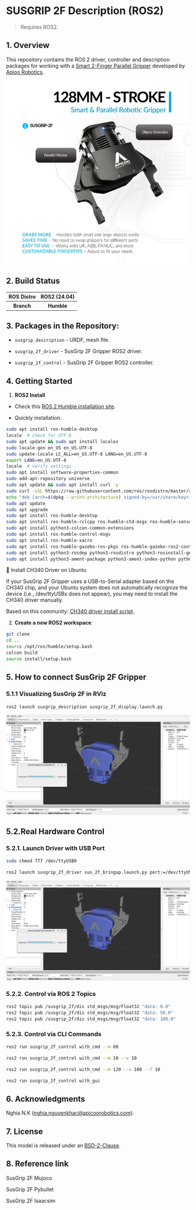 
# SUSGRIP 2F Description (ROS2)

> Requires ROS2.

## 1. Overview

This repository contains the ROS 2 driver, controller and description packages for working with a [Smart 2-Finger Parallel Gripper](https://apicoorobotics.com/products-robotic-grippers/)
 developed by [Apioo Robotics](https://apicoorobotics.com/). 

<p align="center">
  <img src="./image/susgrip_2f.png" width="600px">
</p>

## 2. Build Status

<table width="100%">
  <tr>
    <th>ROS Distro</th>
    <th>ROS2 (24.04)</th>
  </tr>
  <tr>
   <th> Branch </th>
   <th>  Humble </th> 
  </tr>
</table>


## 3. Packages in the Repository:

  - `susgrip_description` - URDF, mesh file.

  - `susgrip_2f_driver` - SusGrip 2F Gripper ROS2 driver.

  - `susgrip_2f_control` - SusGrip 2F Gripper ROS2 controller.

## 4. Getting Started

1. **ROS2 Install** 

- Check this  [ROS 2 Humble installation site](https://docs.ros.org/en/humble/Installation.html).

- Quickly installation.

```bash
sudo apt install ros-humble-desktop
locale  # check for UTF-8
sudo apt update && sudo apt install locales
sudo locale-gen en_US en_US.UTF-8
sudo update-locale LC_ALL=en_US.UTF-8 LANG=en_US.UTF-8
export LANG=en_US.UTF-8
locale  # verify settings
sudo apt install software-properties-common
sudo add-apt-repository universe
sudo apt update && sudo apt install curl -y
sudo curl -sSL https://raw.githubusercontent.com/ros/rosdistro/master/ros.key -o /usr/share/keyrings/ros-archive-keyring.gpg
echo "deb [arch=$(dpkg --print-architecture) signed-by=/usr/share/keyrings/ros-archive-keyring.gpg] http://packages.ros.org/ros2/ubuntu $(. /etc/os-release && echo $UBUNTU_CODENAME) main" | sudo tee /etc/apt/sources.list.d/ros2.list > /dev/null
sudo apt update
sudo apt upgrade
sudo apt install ros-humble-desktop
sudo apt install ros-humble-rclcpp ros-humble-std-msgs ros-humble-sensor-msgs
sudo apt install python3-colcon-common-extensions
sudo apt install ros-humble-control-msgs
sudo apt install ros-humble-xacro
sudo apt install ros-humble-gazebo-ros-pkgs ros-humble-gazebo-ros2-control
sudo apt install python3-rosdep python3-rosdistro python3-rosinstall-generator python3-vcstool
sudo apt install python3-ament-package python3-ament-index-python python3-setuptools
```

🔌 Install CH340 Driver on Ubuntu

If your SusGrip 2F Gripper uses a USB-to-Serial adapter based on the CH340 chip, and your Ubuntu system does not automatically recognize the device (i.e., /dev/ttyUSBx does not appear), you may need to install the CH340 driver manually.

Based on this community: [CH340 driver install script](https://gist.github.com/dattasaurabh82/082d13fd61c0d06c7a358c5e605ce4fd).

2. **Create a new ROS2 workspace**:

```bash
git clone 
cd ..
source /opt/ros/humble/setup.bash
colcon build 
source install/setup.bash
```

## 5. How to connect SusGrip 2F Gripper

### 5.1.1 Visualizing SusGrip 2F in RViz

```bash
ros2 launch susgrip_description susgrip_2f_display.launch.py
```

<p float="center">
  <a href="https://apicoorobotics.com/">
    <img src="./image/susgrip_2f_visulize.png">
  </a>
</p>

<!-- ### 5.1.2 Visualizing SusGrip 2F in Gazebo -->

## 5.2.Real Hardware Control

### 5.2.1. Launch Driver with USB Port

```bash
sudo chmod 777 /dev/ttyUSB0
```

```bash
ros2 launch susgrip_2f_driver sus_2f_bringup.launch.py port:=/dev/ttyUSB0
```

<p float="center">
  <a href="https://apicoorobotics.com/">
    <img src="./image/susgrip_2f_visulize.png">
  </a>
</p>

### 5.2.2. Control via ROS 2 Topics

```bash
ros2 topic pub /susgrip_2f/dis std_msgs/msg/Float32 "data: 0.0"
ros2 topic pub /susgrip_2f/dis std_msgs/msg/Float32 "data: 50.0"
ros2 topic pub /susgrip_2f/dis std_msgs/msg/Float32 "data: 100.0"
```

### 5.2.3. Control via CLI Commands

```bash
ros2 run susgrip_2f_control with_cmd --m 60
```

```bash
ros2 run susgrip_2f_control with_cmd --m 10 --v 10
```

```bash
ros2 run susgrip_2f_control with_cmd --m 120 --v 100 --f 10
```

```bash
ros2 run susgrip_2f_control with_gui
```

## 6. Acknowledgments

Nghia N.K (nghia.nguyenkhac@apicoorobotics.com).

## 7. License

This model is released under an [BSD-2-Clause](LICENSE).

## 8. Reference link

SusGrip 2F Mujoco

SusGrip 2F Pybullet

SusGrip 2F Isaacsim
